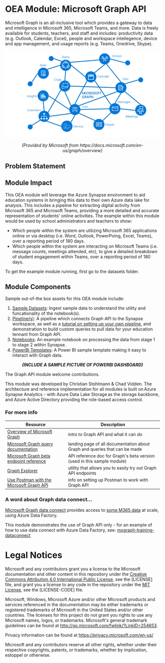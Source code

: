 # OEA Module: Microsoft Graph API
Microsoft Graph is an all-inclusive tool which provides a gateway to data and intelligence in Microsoft 365, Microsoft Teams, and more. Data is freely available for students, teachers, and staff and includes: productivity data (e.g. Outlook, Calendar, Excel), people and workspace intellegence, device and app management, and usage reports (e.g. Teams, Onedrive, Skype). 

![alt text](https://github.com/cstohlmann/oea-graph-api/blob/main/docs/images/Graph%20visual.png)
<p align="center">
    <em>(Provided by Microsoft from https://docs.microsoft.com/en-us/graph/overview)</em>
</p>

## Problem Statement

## Module Impact
This OEA module will leverage the Azure Synapse environment to aid education systems in bringing this data to their own Azure data lake for analysis. This includes a pipeline for extracting digital activity from Microsoft 365 and Microsoft Teams, providing a more detailed and accurate representation of students' online activities. The example within this module would be used by school administrators and teachers to show:

 - Which people within the system are utilizing Microsoft 365 applications online or via desktop (i.e. Word, Outlook, PowerPoing, Excel, Teams), over a reporting period of 180 days.
 - Which people within the system are interacting on Microsoft Teams (i.e. message counts, meetings attended, etc), to give a detailed breakdown of student engagement within Teams, over a reporting period of 180 days. 

To get the example module running, first go to the datasets folder.

## Module Components
Sample out-of-the box assets for this OEA module include: 
1. [Sample Datasets](https://github.com/cstohlmann/oea-graph-api/tree/main/datasets): Ingest sample data to understand the utility and funcationality of the notebook(s).
2. [Pipeline(s)](https://github.com/cstohlmann/oea-graph-api/tree/main/pipelines): A pipeline which connects Graph API to the Synapse workspace, as well as a [tutorial on setting up your own pipeline](https://github.com/cstohlmann/oea-graph-api/blob/main/docs/documents/Graph_API_Pipeline.pdf), and demonstration to build custom queries to pull data for your education tennant from Graph API.
4. [Notebooks](https://github.com/cstohlmann/oea-graph-api/tree/main/notebooks): An example notebook on processing the data from stage 1 to stage 2 within Synapse. 
5. [PowerBI Templates](https://github.com/cstohlmann/oea-graph-api/tree/main/powerbi): A Power BI sample template making it easy to interact with Graph data.
 <p align="center">
    <em><strong>(INCLUDE A SAMPLE PICTURE OF POWERBI DASHBOARD)</em></strong>
</p>

The Graph API module welcome contributions.

This module was developed by Christian Stohlmann & Chad Vidden. The architecture and reference implementation for all modules is built on Azure Synapse Analytics - with Azure Data Lake Storage as the storage backbone, and Azure Active Directory providing the role-based access control.

### For more info
| Resource | Description |
| --- | --- |
| [Overview of Microsoft Graph](https://docs.microsoft.com/en-us/graph/overview) | intro to Graph API and what it can do |
| [Microsoft Graph query documentation](https://docs.microsoft.com/en-us/graph/) | landing page of all documentation about Graph and queries that can be made |
| [Microsoft Graph beta endpoint reference](https://docs.microsoft.com/en-us/graph/api/overview?view=graph-rest-beta) | API reference doc for Graph's beta version (used in this sample module) |
| [Graph Explorer](https://developer.microsoft.com/en-us/graph/graph-explorer) | utility that allows you to easily try out Graph API endpoints |
| [Use Postman with the Microsoft Graph API](https://docs.microsoft.com/en-us/graph/use-postman) | info on setting up Postman to work with Graph API |

### A word about Graph data connect...
[Microsoft Graph data connect](https://docs.microsoft.com/en-us/graph/data-connect-concept-overview) provides access to [some M365 data](https://docs.microsoft.com/en-us/graph/data-connect-datasets) at scale, using Azure Data Factory.

This module demonstrates the use of Graph API only - for an example of how to use data connect with Azure Data Factory, see: [msgraph-training-dataconnect](https://github.com/microsoftgraph/msgraph-training-dataconnect)

# Legal Notices
Microsoft and any contributors grant you a license to the Microsoft documentation and other content in this repository under the [Creative Commons Attribution 4.0 International Public License](https://creativecommons.org/licenses/by/4.0/legalcode), see the [LICENSE] file, and grant you a license to any code in the repository under the [MIT License](https://opensource.org/licenses/MIT), see the [LICENSE-CODE] file.

Microsoft, Windows, Microsoft Azure and/or other Microsoft products and services referenced in the documentation may be either trademarks or registered trademarks of Microsoft in the United States and/or other countries. The licenses for this project do not grant you rights to use any Microsoft names, logos, or trademarks. Microsoft's general trademark guidelines can be found at http://go.microsoft.com/fwlink/?LinkID=254653.

Privacy information can be found at https://privacy.microsoft.com/en-us/

Microsoft and any contributors reserve all other rights, whether under their respective copyrights, patents, or trademarks, whether by implication, estoppel or otherwise.
